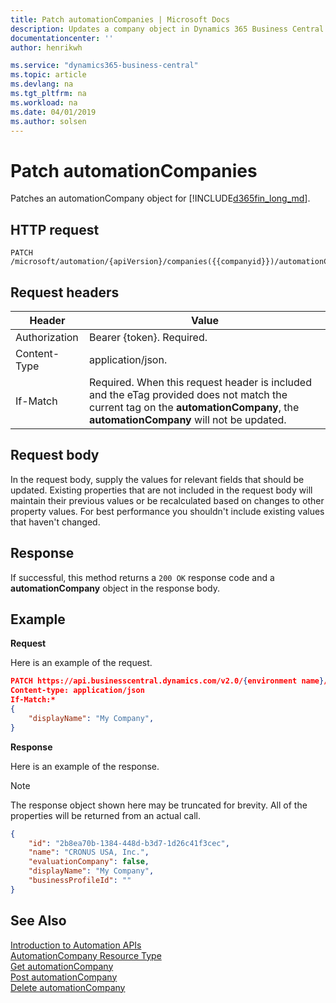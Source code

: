 ```yaml
---
title: Patch automationCompanies | Microsoft Docs
description: Updates a company object in Dynamics 365 Business Central.
documentationcenter: ''
author: henrikwh

ms.service: "dynamics365-business-central"
ms.topic: article
ms.devlang: na
ms.tgt_pltfrm: na
ms.workload: na
ms.date: 04/01/2019
ms.author: solsen
---
```


# Patch automationCompanies
Patches an automationCompany object for [!INCLUDE[d365fin_long_md](../developer/includes/d365fin_long_md.md)].

## HTTP request

```
PATCH /microsoft/automation/{apiVersion}/companies({{companyid}})/automationCompanies
```

## Request headers
|Header       |Value                    |
|-------------|-------------------------|
|Authorization|Bearer {token}. Required.|
|Content-Type |application/json.         |
|If-Match     |Required. When this request header is included and the eTag provided does not match the current tag on the **automationCompany**, the **automationCompany** will not be updated. |

## Request body
In the request body, supply the values for relevant fields that should be updated. Existing properties that are not included in the request body will maintain their previous values or be recalculated based on changes to other property values. For best performance you shouldn't include existing values that haven't changed.

## Response
If successful, this method returns a ```200 OK``` response code and a **automationCompany** object in the response body.

## Example

**Request**

Here is an example of the request.
```json
PATCH https://api.businesscentral.dynamics.com/v2.0/{environment name}/api/microsoft/automation/v1.0/companies({id})/automationCompanies
Content-type: application/json
If-Match:*
{
    "displayName": "My Company",
}

```

**Response**

Here is an example of the response. 

> [!NOTE]  
>   The response object shown here may be truncated for brevity. All of the properties will be returned from an actual call.

```json
{
    "id": "2b8ea70b-1384-448d-b3d7-1d26c41f3cec",
    "name": "CRONUS USA, Inc.",
    "evaluationCompany": false,
    "displayName": "My Company",
    "businessProfileId": ""
}
```

## See Also 
[Introduction to Automation APIs](itpro-introduction-to-automation-apis.md)  
[AutomationCompany Resource Type](dynamics-microsoft-automation-automationCompany.md)  
[Get automationCompany](dynamics-microsoft-automation-automationCompanies-get.md)  
[Post automationCompany](dynamics-microsoft-automation-automationCompanies-post.md)  
[Delete automationCompany](dynamics-microsoft-automation-automationCompanies-delete.md)  